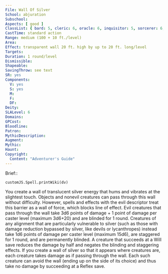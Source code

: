 ```yaml
---
File: Wall Of Silver
School: abjuration
Subschool: 
Aspects: [ good ]
ClassList: { bard: 5, cleric: 6, oracle: 6, inquisitor: 5, sorcerer: 6, wizard: 6 }
CastTime: standard action
Range: medium (100 + 10 ft./level)
Area: 
Effect: transparent wall 20 ft. high by up to 20 ft. long/level
Targets: 
Duration: 1 round/level
Dismissible: 
Shapeable: 
SavingThrow: see text
SR: yes
Components:
  V: yes
  S: yes
  M: 
  F: 
  DF: 
Deity: 
SLALevel: 6
Domains: 
GPCost: 
Bloodline: 
Patron: 
MythicDescription: 
Augment: 
Mythic: 
Haunt: 
Copyright:
  Content: "Adventurer's Guide"
---
```

Brief:: 

```dataviewjs
customJS.Spell.printWiki(dv)
```

You create a wall of translucent silver energy that hums and vibrates at the slightest touch. Objects and nonevil creatures can pass through this wall without difficulty. However, spells and effects with the evil descriptor treat this barrier as a wall of force, which blocks line of effect. Evil creatures that pass through the wall take 3d6 points of damage + 1 point of damage per caster level (maximum 3d6+20) and are blinded for 1 round. Creatures of any alignment that are particularly vulnerable to silver (such as those with damage reduction bypassed by silver, like devils or lycanthropes) instead take 1d6 points of damage per caster level (maximum 15d6), are staggered for 1 round, and are permanently blinded. A creature that succeeds at a Will save reduces the damage by half and negates the blinding and staggering effects. If you create a wall of silver so that it appears where creatures are, each creature takes damage as if passing through the wall. Each such creature can avoid the wall (ending up on the side of its choice) and thus take no damage by succeeding at a Reflex save.
